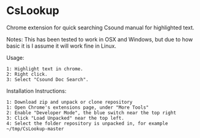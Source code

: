 # CsLookup
Chrome extension for quick searching Csound manual for highlighted text.

Notes: This has been tested to work in OSX and Windows, but due to how basic it is I assume it will work fine in Linux.


Usage:

	1: Highlight text in chrome.
	2: Right click.
	3: Select "Csound Doc Search".


Installation Instructions:

	1: Download zip and unpack or clone repository
	1: Open Chrome's extensions page, under "More Tools"
	2: Enable "Developer Mode", the blue switch near the top right
	3: Click "Load Unpacked" near the top left.
	4: Select the folder repository is unpacked in, for example ~/tmp/CsLookup-master